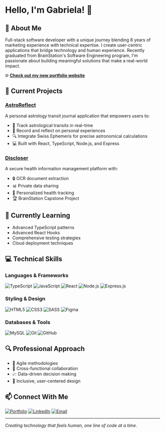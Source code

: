 # Hello, I'm Gabriela! 👋

## 💫 About Me
Full-stack software developer with a unique journey blending 8 years of marketing experience with technical expertise. I create user-centric applications that bridge technology and human experience. Recently graduated from BrainStation's Software Engineering program, I'm passionate about building meaningful solutions that make a real-world impact.

🌐 **[Check out my new portfolio website](https://gcsb.me)**

## 🚀 Current Projects

### [AstroReflect](https://github.com/nameisbri/astroreflect-frontend)
A personal astrology transit journal application that empowers users to:
- 📅 Track astrological transits in real-time
- 📝 Record and reflect on personal experiences
- 🔍 Integrate Swiss Ephemeris for precise astronomical calculations
- 💻 Built with React, TypeScript, Node.js, and Express

### [Discloser](https://github.com/nameisbri/discloser)
A secure health information management platform with:
- 🔒 OCR document extraction
- 📊 Private data sharing
- 🔔 Personalized health tracking
- 🏆 BrainStation Capstone Project

## 🌱 Currently Learning
- Advanced TypeScript patterns
- Advanced React Hooks
- Comprehensive testing strategies
- Cloud deployment techniques

## 💻 Technical Skills

### Languages & Frameworks
![TypeScript](https://img.shields.io/badge/-TypeScript-3178C6?style=flat-square&logo=typescript&logoColor=white)
![JavaScript](https://img.shields.io/badge/-JavaScript-F7DF1E?style=flat-square&logo=javascript&logoColor=black)
![React](https://img.shields.io/badge/-React-61DAFB?style=flat-square&logo=react&logoColor=black)
![Node.js](https://img.shields.io/badge/-Node.js-339933?style=flat-square&logo=nodedotjs&logoColor=white)
![Express.js](https://img.shields.io/badge/-Express-000000?style=flat-square&logo=express&logoColor=white)

### Styling & Design
![HTML5](https://img.shields.io/badge/-HTML5-E34F26?style=flat-square&logo=html5&logoColor=white)
![CSS3](https://img.shields.io/badge/-CSS3-1572B6?style=flat-square&logo=css3&logoColor=white)
![SASS](https://img.shields.io/badge/-SASS-CC6699?style=flat-square&logo=sass&logoColor=white)
![Figma](https://img.shields.io/badge/-Figma-F24E1E?style=flat-square&logo=figma&logoColor=white)

### Databases & Tools
![MySQL](https://img.shields.io/badge/-MySQL-4479A1?style=flat-square&logo=mysql&logoColor=white)
![Git](https://img.shields.io/badge/-Git-F05032?style=flat-square&logo=git&logoColor=white)
![GitHub](https://img.shields.io/badge/-GitHub-181717?style=flat-square&logo=github&logoColor=white)

## 🔍 Professional Approach
- 🚀 Agile methodologies
- 🤝 Cross-functional collaboration
- 📈 Data-driven decision making
- 🌈 Inclusive, user-centered design

## 📫 Connect With Me
[![Portfolio](https://img.shields.io/badge/-Portfolio-000000?style=flat-square&logo=react&logoColor=white)](https://gcsb.me)
[![LinkedIn](https://img.shields.io/badge/-LinkedIn-0077B5?style=flat-square&logo=linkedin&logoColor=white)](https://linkedin.com/in/gabcsb)
[![Email](https://img.shields.io/badge/-Email-D14836?style=flat-square&logo=gmail&logoColor=white)](mailto:gcdbarreira@gmail.com)

---
*Creating technology that feels human, one line of code at a time.*
